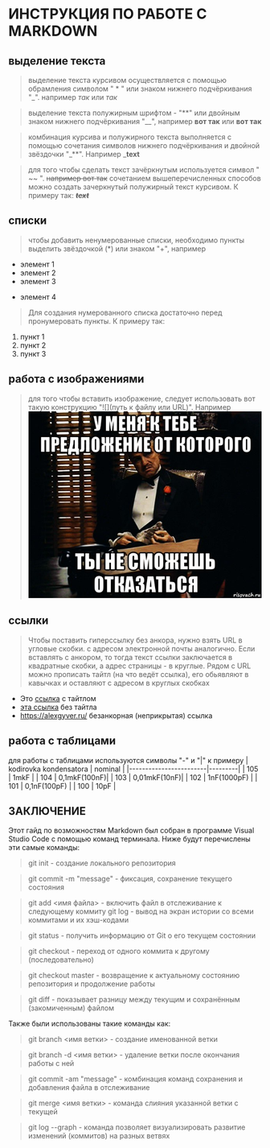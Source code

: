 # ИНСТРУКЦИЯ ПО РАБОТЕ С MARKDOWN

## выделение текста

> выделение текста курсивом осуществляется с помощью обрамления символом " * " или знаком нижнего подчёркивания "_". например *так* или _так_

> выделение текста полужирным шрифтом - "**" или двойным знаком нижнего подчёркивания "__", например **вот так** или __вот так__

> комбинация курсива и полужирного текста выполняется с помощью сочетания символов нижнего подчёркивания и двойной звёздочки "_**". Например _**text**

> для того чтобы сделать текст зачёркнутым
используется символ " ~~ ". ~~например вот так~~
> сочетанием вышеперечисленных способов можно создать зачеркнутый полужирный текст курсивом. К примеру так: _~~**text**~~_
## списки

> чтобы добавить ненумерованные списки, необходимо пункты выделить звёздочкой (*) или знаком "+", например
* элемент 1
* элемент 2
* элемент 3
+ элемент 4

>Для создания нумерованного списка достаточно перед пронумеровать пункты. К примеру так:
1. пункт 1
2. пункт 2
3. пункт 3
## работа с изображениями
> для того чтобы вставить изображение, следует использовать вот такую конструкцию "![](путь к файлу или URL)". Например 
![привет, это крёстный отец](god_father.jpg) 

## ссылки
>Чтобы поставить гиперссылку без анкора, нужно взять URL в угловые скобки. с адресом электронной почты аналогично. Если вставлять с анкором, то тогда текст ссылки заключается в квадратные скобки, а адрес страницы - в круглые. Рядом с URL можно прописать тайтл (на что ведёт ссылка), его обьявляют в кавычках и оставляют с адресом в круглых скобках
+ Это [ссылка](http://alexgyver.ru "AlexGyver") с тайтлом
+ [эта ссылка](http://alexgyver.ru) без тайтла
+ <https://alexgyver.ru/> безанкорная (неприкрытая) ссылка
## работа с таблицами
для работы с таблицами используются символы "-" и "|"
к примеру
| kodirovka kondensatora | nominal |
|------------------------|---------|
|        105             |   1mkF  |
|        104             |  0,1mkF(100nF)|
|        103             |  0,01mkF(10nF)|
|        102             |  1nF(1000pF) |
|        101             |  0,1nF(100pF) |
|        100             |     10pF      |


## ЗАКЛЮЧЕНИЕ
Этот гайд по возможностям Markdown был собран в программе Visual Studio Code с помощью команд терминала. Ниже будут перечислены эти самые команды: 

> git init - создание локального репозитория

> git commit -m "message" - фиксация, сохранение текущего состояния

> git add <имя файла> - включить файл в отслеживание к следующему коммиту
> git log - вывод на экран истории со всеми коммитами и их хэш-кодами

> git status - получить информацию от Git о его текущем состоянии

> git checkout - переход от одного коммита к другому (последовательно)

> git checkout master - возвращение к актуальному состоянию репозитория и продолжение работы

> git diff - показывает разницу между текущим и сохранённым (закомиченным) файлом

Также были использованы такие команды как:
>git branch <имя ветки> - создание именованной ветки 

>git branch -d <имя ветки> - удаление ветки после окончания работы с ней

> git commit -am "message" - комбинация команд сохранения и добавления файла в отслеживание

> git merge <имя ветки> - команда слияния указанной ветки с текущей

> git log --graph - команда позволяет визуализировать развитие изменений (коммитов) на разных ветвях
